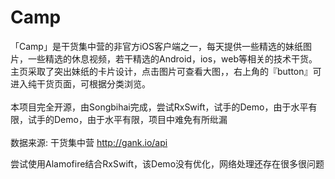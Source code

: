 # Camp

「Camp」是干货集中营的非官方iOS客户端之一，每天提供一些精选的妹纸图片，一些精选的休息视频，若干精选的Android，ios，web等相关的技术干货。主页采取了突出妹纸的卡片设计，点击图片可查看大图，，右上角的『button』可进入纯干货页面，可根据分类浏览。<br><br>本项目完全开源，由Songbihai完成，尝试RxSwift，试手的Demo，由于水平有限，试手的Demo，由于水平有限，项目中难免有所纰漏 <br><br>数据来源: 干货集中营 http://gank.io/api

尝试使用Alamofire结合RxSwift，该Demo没有优化，网络处理还存在很多很问题

